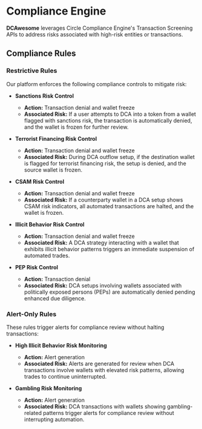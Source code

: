 # Compliance Engine

**DCAwesome** leverages Circle Compliance Engine's Transaction Screening APIs to address risks associated with high-risk entities or transactions.

## Compliance Rules

### Restrictive Rules

Our platform enforces the following compliance controls to mitigate risk:

- **Sanctions Risk Control**
  - **Action:** Transaction denial and wallet freeze
  - **Associated Risk:** If a user attempts to DCA into a token from a wallet flagged with sanctions risk, the transaction is automatically denied, and the wallet is frozen for further review.

- **Terrorist Financing Risk Control**
  - **Action:** Transaction denial and wallet freeze
  - **Associated Risk:** During DCA outflow setup, if the destination wallet is flagged for terrorist financing risk, the setup is denied, and the source wallet is frozen.

- **CSAM Risk Control**
  - **Action:** Transaction denial and wallet freeze
  - **Associated Risk:** If a counterparty wallet in a DCA setup shows CSAM risk indicators, all automated transactions are halted, and the wallet is frozen.

- **Illicit Behavior Risk Control**
  - **Action:** Transaction denial and wallet freeze
  - **Associated Risk:** A DCA strategy interacting with a wallet that exhibits illicit behavior patterns triggers an immediate suspension of automated trades.

- **PEP Risk Control**
  - **Action:** Transaction denial
  - **Associated Risk:** DCA setups involving wallets associated with politically exposed persons (PEPs) are automatically denied pending enhanced due diligence.

### Alert-Only Rules

These rules trigger alerts for compliance review without halting transactions:

- **High Illicit Behavior Risk Monitoring**
  - **Action:** Alert generation
  - **Associated Risk:** Alerts are generated for review when DCA transactions involve wallets with elevated risk patterns, allowing trades to continue uninterrupted.

- **Gambling Risk Monitoring**
  - **Action:** Alert generation
  - **Associated Risk:** DCA transactions with wallets showing gambling-related patterns trigger alerts for compliance review without interrupting automation.
